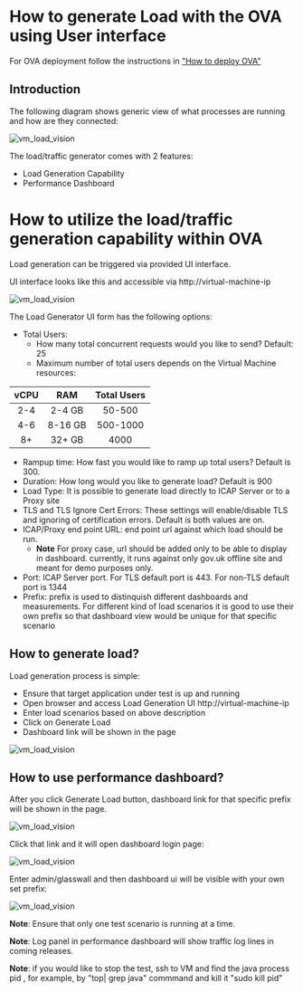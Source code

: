 # How to generate Load with the OVA using User interface

For OVA deployment follow the instructions in ["How to deploy OVA"](How%20to%20deploy%20OVA.md)

## Introduction

The following diagram shows generic view of what processes are running and how are they connected:

![vm_load_vision](pngs/Icap-Performance-Traffic-Generator-OVA.png)

The load/traffic generator comes with 2 features:

- Load Generation Capability
- Performance Dashboard

# How to utilize the load/traffic generation capability within OVA

Load generation can be triggered via provided UI interface.

UI interface looks like this and accessible via http://virtual-machine-ip

![vm_load_vision](pngs/Load-Generator-UI.png)

The Load Generator UI form has the following options:

- Total Users: 
    - How many total concurrent requests would you like to send? Default: 25
    - Maximum number of total users depends on the Virtual Machine resources:

| vCPU     | RAM | Total Users    | 
| :----:   | :----:   |    :----: |
| 2-4      | 2-4 GB     | 50-500   |
| 4-6  | 8-16  GB      | 500-1000| 
| 8+ | 32+  GB      | 4000| 

- Rampup time: How fast you would like to ramp up total users? Default is 300.
- Duration: How long would you like to generate load? Default is 900
- Load Type: It is possible to generate load directly to ICAP Server or to a Proxy site
- TLS and TLS Ignore Cert Errors: These settings will enable/disable TLS and ignoring of certification errors. Default is both values are on. 
- ICAP/Proxy end point URL: end point url against which load should be run. 
   - **Note** For proxy case, url should be added only to be able to display in dashboard. currently, it runs against only gov.uk offline site and meant for demo purposes only.
- Port: ICAP Server port. For TLS default port is 443. For non-TLS default port is 1344
- Prefix: prefix is used to distinquish different dashboards and measurements. For different kind of load scenarios it is good to use their own prefix so that dashboard view would be unique for that specific scenario

## How to generate load?

Load generation process is simple:

- Ensure that target application under test is up and running
- Open browser and access Load Generation UI http://virtual-machine-ip
- Enter load scenarios based on above description
- Click on Generate Load
- Dashboard link will be shown in the page

![vm_load_vision](pngs/Dashboard-Link.png)

## How to use performance dashboard?

After you click Generate Load button, dashboard link for that specific prefix will be shown in the page.

![vm_load_vision](pngs/Load-generator-sample.png)

Click that link and it will open dashboard login page:

![vm_load_vision](pngs/Grafana-login.png)

Enter admin/glasswall and then dashboard ui will be visible with your own set prefix:

![vm_load_vision](pngs/Dashboard-sample.png)

**Note**: Ensure that only one test scenario is running at a time. 

**Note**: Log panel in performance dashboard will show traffic log lines in coming releases.

**Note**: if you would like to stop the test, ssh to VM and find the java process pid , for example, by "top| grep java" commmand and kill it "sudo kill pid"
